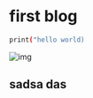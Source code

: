 # first blog
```bash
print("hello world)
```
![img]([https://tse4-mm.cn.bing.net/th/id/OIP-C.lNugj5a6tGS1Fa18K29XcwHaMC?rs=1&pid=ImgDetMain](https://github.com/wanli111/xwl_demo_project/blob/main/img/202312291457822.jpg)https://github.com/wanli111/xwl_demo_project/blob/main/img/202312291457822.jpg)
## sadsa das 
